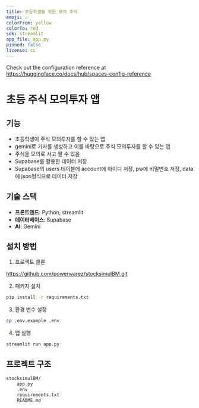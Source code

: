 ```yaml
---
title: 초등학생을 위한 모의 주식
emoji: 📈
colorFrom: yellow
colorTo: red
sdk: streamlit
app_file: app.py
pinned: false
license: cc
---
```


Check out the configuration reference at https://huggingface.co/docs/hub/spaces-config-reference

# 초등 주식 모의투자 앱

## 기능

- 초등학생이 주식 모의투자를 할 수 있는 앱
- gemini로 기사를 생성하고 이를 바탕으로 주식 모의투자를 할 수 있는 앱
- 주식을 모의로 사고 팔 수 있음
- Supabase를 활용한 데이터 저장
- Supabase의 users 테이블에 account에 아이디 저장, pw에 비밀번호 저장, data에 json형식으로 데이터 저장

## 기술 스택

- **프론트엔드**: Python, streamlit
- **데이터베이스**: Supabase
- **AI**: Gemini

## 설치 방법

1. 프로젝트 클론

https://github.com/powerwarez/stocksimulBM.git

2. 패키지 설치

```bash
pip install -r requirements.txt
```

3. 환경 변수 설정

```bash
cp .env.example .env
```

4. 앱 실행

```bash
streamlit run app.py
```

## 프로젝트 구조

```bash
stocksimulBM/
    app.py
    .env
    requirements.txt
    README.md
```
